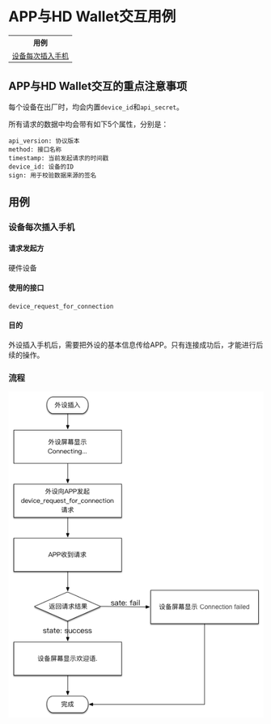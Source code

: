# APP与HD Wallet交互用例

<table>
  <tr><th>用例</th></tr>
  <tr><td><a href="#device_request_for_connection">设备每次插入手机</a></td></tr>
</table>

## APP与HD Wallet交互的重点注意事项

每个设备在出厂时，均会内置<code>device_id</code>和<code>api_secret</code>。

所有请求的数据中均会带有如下5个属性，分别是：
<pre><code>api_version: 协议版本
method: 接口名称
timestamp: 当前发起请求的时间戳
device_id: 设备的ID
sign: 用于校验数据来源的签名</code></pre>

## 用例

### <a id="device_request_for_connection"></a>设备每次插入手机

#### 请求发起方
  
  硬件设备

#### 使用的接口
<pre><code>device_request_for_connection</code></pre>

#### 目的
  
  外设插入手机后，需要把外设的基本信息传给APP。只有连接成功后，才能进行后续的操作。

### 流程

<img src="https://raw.githubusercontent.com/bigoo-wallet/bigoo-wallet-doc/master/zh-cn/interaction-with-app-and-hd-wallet-img/device_request_for_connection.png">

### 